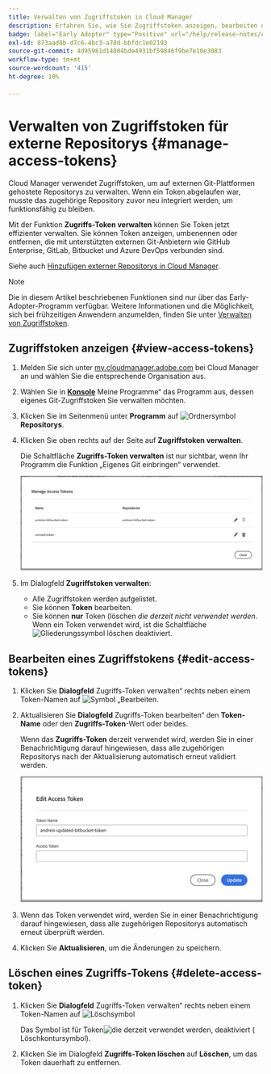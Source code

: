 ```yaml
---
title: Verwalten von Zugriffstoken in Cloud Manager
description: Erfahren Sie, wie Sie Zugriffstoken anzeigen, bearbeiten und löschen können, die für das Übermitteln Ihres eigenen Git-Repositorys in Cloud Manager auf Adobe Managed Services verwendet werden.
badge: label="Early Adopter" type="Positive" url="/help/release-notes/current.md
exl-id: 873aad0b-d7c6-4bc3-a70d-bbfdc1e02193
source-git-commit: 4d95981d14004bde4931bf59846f9be7e10e3083
workflow-type: tm+mt
source-wordcount: '415'
ht-degree: 10%

---
```


# Verwalten von Zugriffstoken für externe Repositorys {#manage-access-tokens}

Cloud Manager verwendet Zugriffstoken, um auf externen Git-Plattformen gehostete Repositorys zu verwalten. Wenn ein Token abgelaufen war, musste das zugehörige Repository zuvor neu integriert werden, um funktionsfähig zu bleiben.

Mit der Funktion **Zugriffs-Token verwalten** können Sie Token jetzt effizienter verwalten. Sie können Token anzeigen, umbenennen oder entfernen, die mit unterstützten externen Git-Anbietern wie GitHub Enterprise, GitLab, Bitbucket und Azure DevOps verbunden sind.

Siehe auch [Hinzufügen externer Repositorys in Cloud Manager](/help/managing-code/external-repositories.md).

>[!NOTE]
>
>Die in diesem Artikel beschriebenen Funktionen sind nur über das Early-Adopter-Programm verfügbar. Weitere Informationen und die Möglichkeit, sich bei frühzeitigen Anwendern anzumelden, finden Sie unter [Verwalten von Zugriffstoken](/help/release-notes/current.md#access-tokens).

## Zugriffstoken anzeigen {#view-access-tokens}

1. Melden Sie sich unter [my.cloudmanager.adobe.com](https://my.cloudmanager.adobe.com/) bei Cloud Manager an und wählen Sie die entsprechende Organisation aus.
1. Wählen Sie in **[Konsole](/help/getting-started/navigation.md#my-programs-console)** Meine Programme“ das Programm aus, dessen eigenes Git-Zugriffstoken Sie verwalten möchten.
1. Klicken Sie im Seitenmenü unter **Programm** auf ![Ordnersymbol](https://spectrum.adobe.com/static/icons/workflow_18/Smock_FolderOutline_18_N.svg) **Repositorys**.
1. Klicken Sie oben rechts auf der Seite auf **Zugriffstoken verwalten**.

   Die Schaltfläche **Zugriffs-Token verwalten** ist nur sichtbar, wenn Ihr Programm die Funktion „Eigenes Git einbringen“ verwendet.

   ![Dialogfeld „Zugriffs-Token verwalten“ mit einem aktiven und einem inaktiven Token](/help/managing-code/assets/access-tokens-manage.png)

1. Im Dialogfeld **Zugriffstoken verwalten**:
   * Alle Zugriffstoken werden aufgelistet.
   * Sie können **Token** bearbeiten.
   * Sie können **nur** Token (löschen *die derzeit nicht verwendet werden*. Wenn ein Token verwendet wird, ist die Schaltfläche ![Gliederungssymbol löschen](https://spectrum.adobe.com/static/icons/workflow_18/Smock_DeleteOutline_18_N.svg) deaktiviert.

## Bearbeiten eines Zugriffstokens {#edit-access-tokens}

1. Klicken Sie **Dialogfeld** Zugriffs-Token verwalten“ rechts neben einem Token-Namen auf ![Symbol „Bearbeiten](https://spectrum.adobe.com/static/icons/workflow_18/Smock_Edit_18_N.svg).
1. Aktualisieren Sie **Dialogfeld** Zugriffs-Token bearbeiten“ den **Token-Name** oder den **Zugriffs-Token**-Wert oder beides.

   Wenn das **Zugriffs-Token** derzeit verwendet wird, werden Sie in einer Benachrichtigung darauf hingewiesen, dass alle zugehörigen Repositorys nach der Aktualisierung automatisch erneut validiert werden.

   ![Dialogfeld „Zugriffstoken bearbeiten“](/help/managing-code/assets/access-tokens-edit.png)

1. Wenn das Token verwendet wird, werden Sie in einer Benachrichtigung darauf hingewiesen, dass alle zugehörigen Repositorys automatisch erneut überprüft werden.

1. Klicken Sie **Aktualisieren**, um die Änderungen zu speichern.

## Löschen eines Zugriffs-Tokens {#delete-access-token}

1. Klicken Sie **Dialogfeld** Zugriffs-Token verwalten“ rechts neben einem Token-Namen auf ![Löschsymbol](https://spectrum.adobe.com/static/icons/workflow_18/Smock_Delete_18_N.svg)

   Das Symbol ist für Token![ die derzeit verwendet werden, deaktiviert (](https://spectrum.adobe.com/static/icons/workflow_18/Smock_DeleteOutline_18_N.svg)Löschkontursymbol).

1. Klicken Sie im Dialogfeld **Zugriffs-Token löschen** auf **Löschen**, um das Token dauerhaft zu entfernen.

